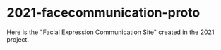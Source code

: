 # 2021-facecommunication-proto
Here is the "Facial Expression Communication Site" created in the 2021 project.
